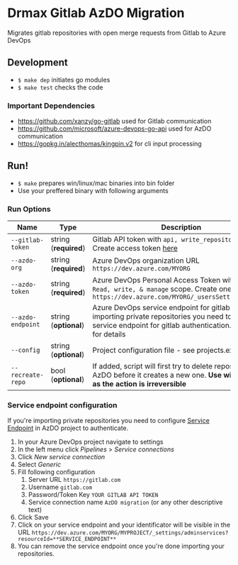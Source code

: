 # Drmax Gitlab AzDO Migration
Migrates gitlab repositories with open merge requests from Gitlab to Azure DevOps

## Development
- `$ make dep` initiates go modules
- `$ make test` checks the code

### Important Dependencies
- https://github.com/xanzy/go-gitlab used for Gitlab communication
- https://github.com/microsoft/azure-devops-go-api used for AzDO communication
- https://gopkg.in/alecthomas/kingpin.v2 for cli input processing

## Run!
- `$ make` prepares win/linux/mac binaries into bin folder
- Use your preffered binary with following arguments

### Run Options

| Name              | Type                  | Description                                                                                                                                                            |
|-------------------|-----------------------|------------------------------------------------------------------------------------------------------------------------------------------------------------------------|
| `--gitlab-token`  | string (**required**) | Gitlab API token with `api, write_repository` scope. Create access token [here](https://gitlab.com/-/profile/personal_access_tokens)                                   |
| `--azdo-org`      | string (**required**) | Azure DevOps organization URL `https://dev.azure.com/MYORG`                                                                                                            |
| `--azdo-token`    | string (**required**) | Azure DevOps Personal Access Token with `Code - Read, write, & manage` scope. Create one at `https://dev.azure.com/MYORG/_usersSettings/tokens`                        |
| `--azdo-endpoint` | string (**optional**) | Azure DevOps service endpoint for gitlab. If you're importing private repositories you need to setup service endpoint for gitlab authentication. See below for details |
| `--config`        | string (**optional**) | Project configuration file - see projects.example.json                                                                                                                 |
| `--recreate-repo` | bool (**optional**)   | If added, script will first try to delete repository in AzDO before it creates a new one. **Use with caution as the action is irreversible**                           |       

### Service endpoint configuration
If you're importing private repositories you need to configure [Service Endpoint](https://docs.microsoft.com/en-us/azure/devops/extend/develop/service-endpoints?view=azure-devops) in AzDO project to authenticate.
1. In your Azure DevOps project navigate to settings
2. In the left menu click *Pipelines* > *Service connections*
3. Click *New service connection*
4. Select *Generic*
5. Fill following configuration
   1. Server URL `https://gitlab.com`
   2. Username `gitlab.com`
   3. Password/Token Key `YOUR GITLAB API TOKEN` 
   4. Service connection name `AzDO migration` (or any other descriptive text) 
6. Click Save
7. Click on your service endpoint and your identificator will be visible in the URL
`https://dev.azure.com/MYORG/MYPROJECT/_settings/adminservices?resourceId=**SERVICE_ENDPOINT**`
8. You can remove the service endpoint once you're done importing your repositories.
